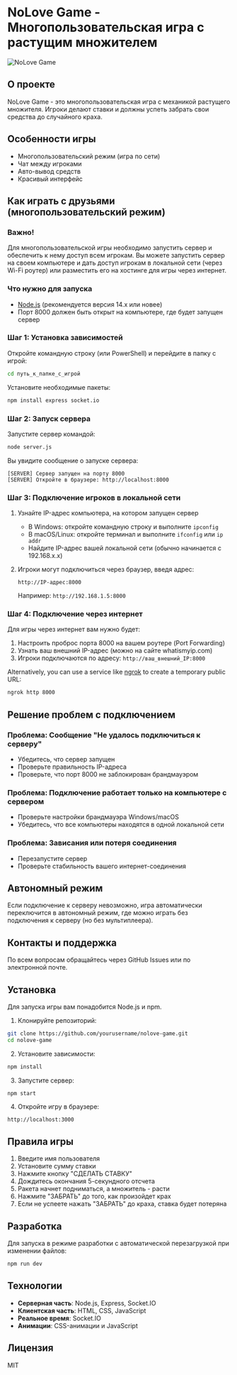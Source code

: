 # NoLove Game - Многопользовательская игра с растущим множителем

![NoLove Game](https://i.ibb.co/JpJTXP3/nolove-banner.jpg)

## О проекте

NoLove Game - это многопользовательская игра с механикой растущего множителя. Игроки делают ставки и должны успеть забрать свои средства до случайного краха.

## Особенности игры
- Многопользовательский режим (игра по сети)
- Чат между игроками
- Авто-вывод средств
- Красивый интерфейс

## Как играть с друзьями (многопользовательский режим)

### Важно!
Для многопользовательской игры необходимо запустить сервер и обеспечить к нему доступ всем игрокам. Вы можете запустить сервер на своем компьютере и дать доступ игрокам в локальной сети (через Wi-Fi роутер) или разместить его на хостинге для игры через интернет.

### Что нужно для запуска
- [Node.js](https://nodejs.org/) (рекомендуется версия 14.x или новее)
- Порт 8000 должен быть открыт на компьютере, где будет запущен сервер

### Шаг 1: Установка зависимостей
Откройте командную строку (или PowerShell) и перейдите в папку с игрой:

```bash
cd путь_к_папке_с_игрой
```

Установите необходимые пакеты:

```bash
npm install express socket.io
```

### Шаг 2: Запуск сервера
Запустите сервер командой:

```bash
node server.js
```

Вы увидите сообщение о запуске сервера:
```
[SERVER] Сервер запущен на порту 8000
[SERVER] Откройте в браузере: http://localhost:8000
```

### Шаг 3: Подключение игроков в локальной сети
1. Узнайте IP-адрес компьютера, на котором запущен сервер
   - В Windows: откройте командную строку и выполните `ipconfig`
   - В macOS/Linux: откройте терминал и выполните `ifconfig` или `ip addr`
   - Найдите IP-адрес вашей локальной сети (обычно начинается с 192.168.x.x)

2. Игроки могут подключиться через браузер, введя адрес:
   ```
   http://IP-адрес:8000
   ```
   Например: `http://192.168.1.5:8000`

### Шаг 4: Подключение через интернет
Для игры через интернет вам нужно будет:

1. Настроить проброс порта 8000 на вашем роутере (Port Forwarding)
2. Узнать ваш внешний IP-адрес (можно на сайте whatismyip.com)
3. Игроки подключаются по адресу: `http://ваш_внешний_IP:8000`

Alternatively, you can use a service like [ngrok](https://ngrok.com/) to create a temporary public URL:
```bash
ngrok http 8000
```

## Решение проблем с подключением

### Проблема: Сообщение "Не удалось подключиться к серверу"
- Убедитесь, что сервер запущен
- Проверьте правильность IP-адреса
- Проверьте, что порт 8000 не заблокирован брандмауэром

### Проблема: Подключение работает только на компьютере с сервером
- Проверьте настройки брандмауэра Windows/macOS
- Убедитесь, что все компьютеры находятся в одной локальной сети

### Проблема: Зависания или потеря соединения
- Перезапустите сервер
- Проверьте стабильность вашего интернет-соединения

## Автономный режим
Если подключение к серверу невозможно, игра автоматически переключится в автономный режим, где можно играть без подключения к серверу (но без мультиплеера).

## Контакты и поддержка
По всем вопросам обращайтесь через GitHub Issues или по электронной почте.

## Установка

Для запуска игры вам понадобится Node.js и npm.

1. Клонируйте репозиторий:
```bash
git clone https://github.com/yourusername/nolove-game.git
cd nolove-game
```

2. Установите зависимости:
```bash
npm install
```

3. Запустите сервер:
```bash
npm start
```

4. Откройте игру в браузере:
```
http://localhost:3000
```

## Правила игры

1. Введите имя пользователя
2. Установите сумму ставки
3. Нажмите кнопку "СДЕЛАТЬ СТАВКУ"
4. Дождитесь окончания 5-секундного отсчета
5. Ракета начнет подниматься, а множитель - расти
6. Нажмите "ЗАБРАТЬ" до того, как произойдет крах
7. Если не успеете нажать "ЗАБРАТЬ" до краха, ставка будет потеряна

## Разработка

Для запуска в режиме разработки с автоматической перезагрузкой при изменении файлов:

```bash
npm run dev
```

## Технологии

- **Серверная часть**: Node.js, Express, Socket.IO
- **Клиентская часть**: HTML, CSS, JavaScript
- **Реальное время**: Socket.IO
- **Анимации**: CSS-анимации и JavaScript

## Лицензия

MIT 